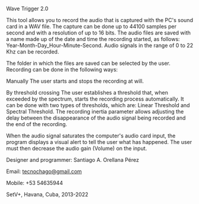 Wave Trigger 2.0

This tool allows you to record the audio that is captured with the PC's sound card in a WAV file. The capture can be done up to 44100 samples per second and with a resolution of up to 16 bits. The audio files are saved with a name made up of the date and time the recording started, as follows: Year-Month-Day_Hour-Minute-Second. Audio signals in the range of 0 to 22 Khz can be recorded.

The folder in which the files are saved can be selected by the user. Recording can be done in the following ways:

Manually
The user starts and stops the recording at will.

By threshold crossing
The user establishes a threshold that, when exceeded by the spectrum, starts the recording process automatically.
It can be done with two types of thresholds, which are: Linear Threshold and Spectral Threshold.
The recording inertia parameter allows adjusting the delay between the disappearance of the audio signal being recorded and the end of the recording.

When the audio signal saturates the computer's audio card input, the program displays a visual alert to tell the user what has happened. The user must then decrease the audio gain (Volume) on the input.

Designer and programmer: Santiago A. Orellana Pérez

Email: tecnochago@gmail.com

Mobile: +53 54635944

SetV+, Havana, Cuba, 2013-2022